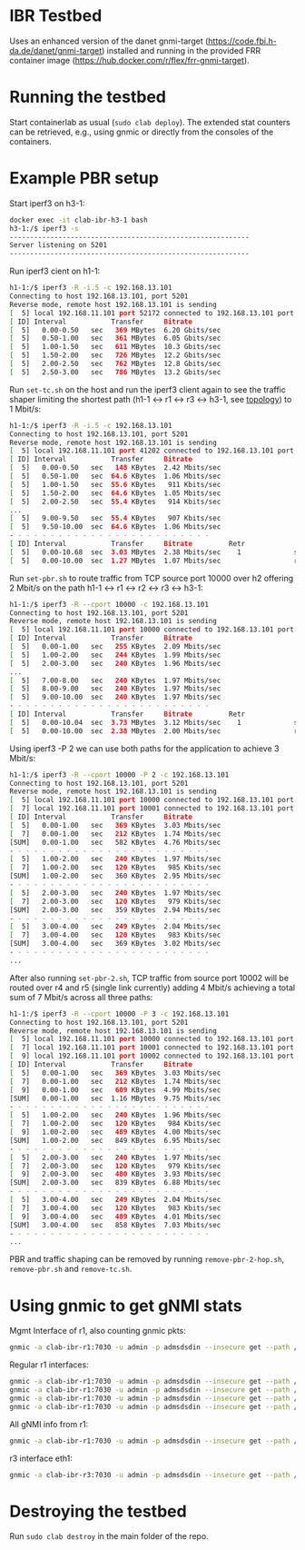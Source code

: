 # IBR Testbed
Uses an enhanced version of the danet gnmi-target (https://code.fbi.h-da.de/danet/gnmi-target) installed and running in the provided FRR container image (https://hub.docker.com/r/flex/frr-gnmi-target).

# Running the testbed
Start containerlab as usual (`sudo clab deploy`). The extended stat counters can be retrieved, e.g., using gnmic or directly from the consoles of the containers.

# Example PBR setup

Start iperf3 on h3-1:
```bash
docker exec -it clab-ibr-h3-1 bash
h3-1:/$ iperf3 -s
-----------------------------------------------------------
Server listening on 5201
-----------------------------------------------------------
```

Run iperf3 cient on h1-1:
```bash
h1-1:/$ iperf3 -R -i.5 -c 192.168.13.101
Connecting to host 192.168.13.101, port 5201
Reverse mode, remote host 192.168.13.101 is sending
[  5] local 192.168.11.101 port 52172 connected to 192.168.13.101 port 5201
[ ID] Interval           Transfer     Bitrate
[  5]   0.00-0.50   sec   369 MBytes  6.20 Gbits/sec
[  5]   0.50-1.00   sec   361 MBytes  6.05 Gbits/sec
[  5]   1.00-1.50   sec   611 MBytes  10.3 Gbits/sec
[  5]   1.50-2.00   sec   726 MBytes  12.2 Gbits/sec
[  5]   2.00-2.50   sec   762 MBytes  12.8 Gbits/sec
[  5]   2.50-3.00   sec   786 MBytes  13.2 Gbits/sec
```

Run `set-tc.sh` on the host and run the iperf3 client again to see the traffic shaper limiting the shortest path (h1-1 <-> r1 <-> r3 <-> h3-1, see [topology](viewport-containerlab-ibr.svg)) to 1 Mbit/s:
```bash
h1-1:/$ iperf3 -R -i.5 -c 192.168.13.101
Connecting to host 192.168.13.101, port 5201
Reverse mode, remote host 192.168.13.101 is sending
[  5] local 192.168.11.101 port 41202 connected to 192.168.13.101 port 5201
[ ID] Interval           Transfer     Bitrate
[  5]   0.00-0.50   sec   148 KBytes  2.42 Mbits/sec
[  5]   0.50-1.00   sec  64.6 KBytes  1.06 Mbits/sec
[  5]   1.00-1.50   sec  55.6 KBytes   911 Kbits/sec
[  5]   1.50-2.00   sec  64.6 KBytes  1.05 Mbits/sec
[  5]   2.00-2.50   sec  55.4 KBytes   914 Kbits/sec
...
[  5]   9.00-9.50   sec  55.4 KBytes   907 Kbits/sec
[  5]   9.50-10.00  sec  64.6 KBytes  1.06 Mbits/sec
- - - - - - - - - - - - - - - - - - - - - - - - -
[ ID] Interval           Transfer     Bitrate         Retr
[  5]   0.00-10.68  sec  3.03 MBytes  2.38 Mbits/sec    1             sender
[  5]   0.00-10.00  sec  1.27 MBytes  1.07 Mbits/sec                  receiver
```

Run `set-pbr.sh` to route traffic from TCP source port 10000 over h2 offering 2 Mbit/s on the path h1-1 <-> r1 <-> r2 <-> r3 <-> h3-1:
```bash
h1-1:/$ iperf3 -R --cport 10000 -c 192.168.13.101
Connecting to host 192.168.13.101, port 5201
Reverse mode, remote host 192.168.13.101 is sending
[  5] local 192.168.11.101 port 10000 connected to 192.168.13.101 port 5201
[ ID] Interval           Transfer     Bitrate
[  5]   0.00-1.00   sec   255 KBytes  2.09 Mbits/sec
[  5]   1.00-2.00   sec   244 KBytes  1.99 Mbits/sec
[  5]   2.00-3.00   sec   240 KBytes  1.96 Mbits/sec
...
[  5]   7.00-8.00   sec   240 KBytes  1.97 Mbits/sec
[  5]   8.00-9.00   sec   240 KBytes  1.97 Mbits/sec
[  5]   9.00-10.00  sec   240 KBytes  1.97 Mbits/sec
- - - - - - - - - - - - - - - - - - - - - - - - -
[ ID] Interval           Transfer     Bitrate         Retr
[  5]   0.00-10.04  sec  3.73 MBytes  3.12 Mbits/sec    1             sender
[  5]   0.00-10.00  sec  2.38 MBytes  2.00 Mbits/sec                  receiver
```

Using iperf3 -P 2 we can use both paths for the application to achieve 3 Mbit/s:
```bash
h1-1:/$ iperf3 -R --cport 10000 -P 2 -c 192.168.13.101
Connecting to host 192.168.13.101, port 5201
Reverse mode, remote host 192.168.13.101 is sending
[  5] local 192.168.11.101 port 10000 connected to 192.168.13.101 port 5201
[  7] local 192.168.11.101 port 10001 connected to 192.168.13.101 port 5201
[ ID] Interval           Transfer     Bitrate
[  5]   0.00-1.00   sec   369 KBytes  3.03 Mbits/sec
[  7]   0.00-1.00   sec   212 KBytes  1.74 Mbits/sec
[SUM]   0.00-1.00   sec   582 KBytes  4.76 Mbits/sec
- - - - - - - - - - - - - - - - - - - - - - - - -
[  5]   1.00-2.00   sec   240 KBytes  1.97 Mbits/sec
[  7]   1.00-2.00   sec   120 KBytes   985 Kbits/sec
[SUM]   1.00-2.00   sec   360 KBytes  2.95 Mbits/sec
- - - - - - - - - - - - - - - - - - - - - - - - -
[  5]   2.00-3.00   sec   240 KBytes  1.97 Mbits/sec
[  7]   2.00-3.00   sec   120 KBytes   979 Kbits/sec
[SUM]   2.00-3.00   sec   359 KBytes  2.94 Mbits/sec
- - - - - - - - - - - - - - - - - - - - - - - - -
[  5]   3.00-4.00   sec   249 KBytes  2.04 Mbits/sec
[  7]   3.00-4.00   sec   120 KBytes   983 Kbits/sec
[SUM]   3.00-4.00   sec   369 KBytes  3.02 Mbits/sec
- - - - - - - - - - - - - - - - - - - - - - - - -
...
```

After also running `set-pbr-2.sh`, TCP traffic from source port 10002 will be routed over r4 and r5 (single link currently) adding 4 Mbit/s achieving a total sum of 7 Mbit/s across all three paths:
```bash
h1-1:/$ iperf3 -R --cport 10000 -P 3 -c 192.168.13.101
Connecting to host 192.168.13.101, port 5201
Reverse mode, remote host 192.168.13.101 is sending
[  5] local 192.168.11.101 port 10000 connected to 192.168.13.101 port 5201
[  7] local 192.168.11.101 port 10001 connected to 192.168.13.101 port 5201
[  9] local 192.168.11.101 port 10002 connected to 192.168.13.101 port 5201
[ ID] Interval           Transfer     Bitrate
[  5]   0.00-1.00   sec   369 KBytes  3.03 Mbits/sec
[  7]   0.00-1.00   sec   212 KBytes  1.74 Mbits/sec
[  9]   0.00-1.00   sec   609 KBytes  4.99 Mbits/sec
[SUM]   0.00-1.00   sec  1.16 MBytes  9.75 Mbits/sec
- - - - - - - - - - - - - - - - - - - - - - - - -
[  5]   1.00-2.00   sec   240 KBytes  1.96 Mbits/sec
[  7]   1.00-2.00   sec   120 KBytes   984 Kbits/sec
[  9]   1.00-2.00   sec   489 KBytes  4.00 Mbits/sec
[SUM]   1.00-2.00   sec   849 KBytes  6.95 Mbits/sec
- - - - - - - - - - - - - - - - - - - - - - - - -
[  5]   2.00-3.00   sec   240 KBytes  1.97 Mbits/sec
[  7]   2.00-3.00   sec   120 KBytes   979 Kbits/sec
[  9]   2.00-3.00   sec   480 KBytes  3.93 Mbits/sec
[SUM]   2.00-3.00   sec   839 KBytes  6.88 Mbits/sec
- - - - - - - - - - - - - - - - - - - - - - - - -
[  5]   3.00-4.00   sec   249 KBytes  2.04 Mbits/sec
[  7]   3.00-4.00   sec   120 KBytes   983 Kbits/sec
[  9]   3.00-4.00   sec   489 KBytes  4.01 Mbits/sec
[SUM]   3.00-4.00   sec   858 KBytes  7.03 Mbits/sec
- - - - - - - - - - - - - - - - - - - - - - - - -
...
```

PBR and traffic shaping can be removed by running `remove-pbr-2-hop.sh`, `remove-pbr.sh` and `remove-tc.sh`.

# Using gnmic to get gNMI stats

Mgmt Interface of r1, also counting gnmic pkts:
```bash
gnmic -a clab-ibr-r1:7030 -u admin -p admsdsdin --insecure get --path /interfaces/interface[name=eth0]/state/counters/in-octets
```

Regular r1 interfaces:
```bash
gnmic -a clab-ibr-r1:7030 -u admin -p admsdsdin --insecure get --path /interfaces/interface[name=eth1]/state/counters/in-octets
gnmic -a clab-ibr-r1:7030 -u admin -p admsdsdin --insecure get --path /interfaces/interface[name=eth3]/state/counters/in-octets
gnmic -a clab-ibr-r1:7030 -u admin -p admsdsdin --insecure get --path /interfaces/interface[name=eth4]/state/counters/in-octets
gnmic -a clab-ibr-r1:7030 -u admin -p admsdsdin --insecure get --path /interfaces/interface[name=eth5]/state/counters/in-octets
```

All gNMI info from r1:
```bash
gnmic -a clab-ibr-r1:7030 -u admin -p admsdsdin --insecure get --path /
```

r3 interface eth1:
```bash
gnmic -a clab-ibr-r3:7030 -u admin -p admsdsdin --insecure get --path /interfaces/interface[name=eth1]/state/counters/in-octets
```

# Destroying the testbed

Run `sudo clab destroy` in the main folder of the repo.

